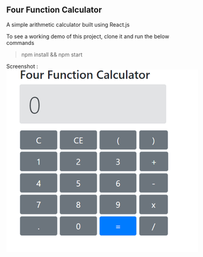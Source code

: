 ## Four Function Calculator

A simple arithmetic calculator built using React.js

To see a working demo of this project, clone it and run the below commands
>npm install &&
>npm start

Screenshot :
![](/screenshot.png)


